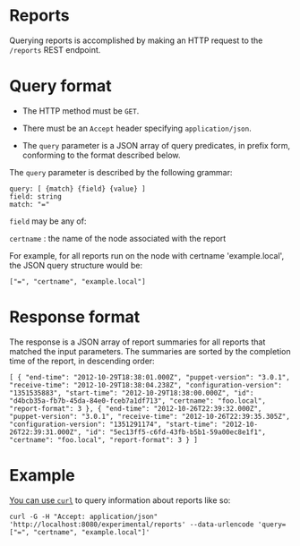 # Reports

Querying reports is accomplished by making an HTTP request to the `/reports` REST
endpoint.

# Query format

* The HTTP method must be `GET`.

* There must be an `Accept` header specifying `application/json`.

* The `query` parameter is a JSON array of query predicates, in prefix
  form, conforming to the format described below.

The `query` parameter is described by the following grammar:

    query: [ {match} {field} {value} ]
    field: string
    match: "="

`field` may be any of:

`certname`
: the name of the node associated with the report

For example, for all reports run on the node with certname 'example.local', the
JSON query structure would be:

    ["=", "certname", "example.local"]

# Response format

The response is a JSON array of report summaries for all reports
that matched the input parameters.  The summaries are sorted by
the completion time of the report, in descending order:

`[
  {
    "end-time": "2012-10-29T18:38:01.000Z",
    "puppet-version": "3.0.1",
    "receive-time": "2012-10-29T18:38:04.238Z",
    "configuration-version": "1351535883",
    "start-time": "2012-10-29T18:38:00.000Z",
    "id": "d4bcb35a-fb7b-45da-84e0-fceb7a1df713",
    "certname": "foo.local",
    "report-format": 3
    },
  {
    "end-time": "2012-10-26T22:39:32.000Z",
    "puppet-version": "3.0.1",
    "receive-time": "2012-10-26T22:39:35.305Z",
    "configuration-version": "1351291174",
    "start-time": "2012-10-26T22:39:31.000Z",
    "id": "5ec13ff5-c6fd-43fb-b5b1-59a00ec8e1f1",
    "certname": "foo.local",
    "report-format": 3
    }
]`

# Example

[You can use `curl`](curl.md) to query information about reports like so:

    curl -G -H "Accept: application/json" 'http://localhost:8080/experimental/reports' --data-urlencode 'query=["=", "certname", "example.local"]'
